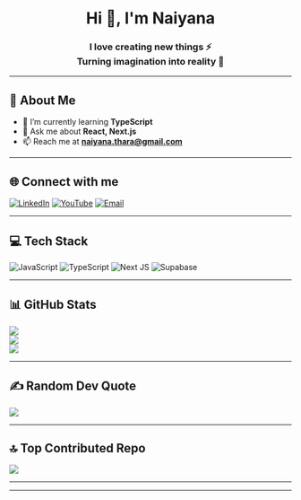 <!-- Banner / Hero Section -->
<h1 align="center">Hi 👋, I'm Naiyana</h1>
<h3 align="center">I love creating new things ⚡ <br>Turning imagination into reality 🚀</h3>

---

## 💫 About Me
- 🌱 I’m currently learning **TypeScript**  
- 💬 Ask me about **React, Next.js**  
- 📫 Reach me at **naiyana.thara@gmail.com**

---

## 🌐 Connect with me
[![LinkedIn](https://img.shields.io/badge/-LinkedIn-%230077B5?style=for-the-badge&logo=linkedin&logoColor=white)](https://www.linkedin.com/in/naiyana-tharaprakdisakun-09260337b/) 
[![YouTube](https://img.shields.io/badge/-YouTube-%23FF0000?style=for-the-badge&logo=YouTube&logoColor=white)](https://youtube.com/@@naiyana.t)
[![Email](https://img.shields.io/badge/-Email-D14836?style=for-the-badge&logo=gmail&logoColor=white)](mailto:naiyana.thara@gmail.com)

---

## 💻 Tech Stack
![JavaScript](https://img.shields.io/badge/javascript-%23323330.svg?style=for-the-badge&logo=javascript&logoColor=%23F7DF1E) 
![TypeScript](https://img.shields.io/badge/typescript-%23007ACC.svg?style=for-the-badge&logo=typescript&logoColor=white) 
![Next JS](https://img.shields.io/badge/Next-black?style=for-the-badge&logo=next.js&logoColor=white) 
![Supabase](https://img.shields.io/badge/Supabase-3ECF8E?style=for-the-badge&logo=supabase&logoColor=white)

---

## 📊 GitHub Stats
![](https://github-readme-stats.vercel.app/api?username=ningnong239&theme=blue-green&hide_border=false&include_all_commits=false&count_private=false)<br/>
![](https://nirzak-streak-stats.vercel.app/?user=ningnong239&theme=blue-green&hide_border=false)<br/>
![](https://github-readme-stats.vercel.app/api/top-langs/?username=ningnong239&theme=blue-green&hide_border=false&include_all_commits=false&count_private=false&layout=compact)

---

## ✍️ Random Dev Quote
![](https://quotes-github-readme.vercel.app/api?type=horizontal&theme=radical)

---

## 🔝 Top Contributed Repo
![](https://github-contributor-stats.vercel.app/api?username=ningnong239&limit=5&theme=dark&combine_all_yearly_contributions=true)

---



---
<!-- Proudly created with GPRM ( https://gprm.itsvg.in ) -->

